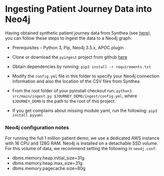 # Ingesting Patient Journey Data into Neo4j

Having obtained synthetic patient journey data from Synthea (see [here](../synthea/README.md)), you can 
follow these steps to ingest the data to a Neo4j graph:

* Prerequisites - Python 3, Pip, Neo4j 3.5.x, APOC plugin

* Clone or download the `pyingest` project from github [here](https://github.com/mholford-neo/pyingest)

* Obtain dependencies by running: `pip3 install -r requirements.txt`

* Modify the `config.yml` file in this folder to specify your Neo4j connection information and also the 
location of the CSV files from Synthea

* From the root folder of your pyinstall checkout run: 
`python3 src/main/ingest.py $JOURNEY_DEMO/ingest/config.yml`, where `$JOURNEY_DEMO` is the path to the root of this project.

* If you get complains about missing module yaml, run the following: `pip3 install pyyaml`


### Neo4j configuration notes

For running the full 1 million patient demo, we use a dedicated AWS instance with 16 CPU and 128G RAM.
Neo4j is installed on a detachable SSD volume.  For this volume of data, we recommend setting the 
following in `neo4j.conf`:

* dbms.memory.heap.initial_size=31g
* dbms.memory.heap.max_size=31g
* dbms.memory.pagecache.size=80g
